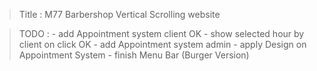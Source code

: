 > Title : M77 Barbershop
> Vertical Scrolling website

> TODO :
    - add Appointment system client                     OK
        - show selected hour by client on click         OK
    - add Appointment system admin
    - apply Design on Appointment System
    - finish Menu Bar (Burger Version)